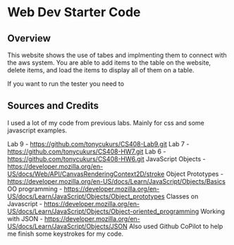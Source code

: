 # Web Dev Starter Code

## Overview

This website shows the use of tabes and implmenting them to connect with the aws system. You are able to add items to the table on the website, delete items, and load the items to display all of them on a table.

If you want to run the tester you need to 

## Sources and Credits

I used a lot of my code from previous labs. Mainly for css and some javascript examples.


Lab 9 - https://github.com/tonycukurs/CS408-Lab9.git
Lab 7 - https://github.com/tonycukurs/CS408-HW7.git
Lab 6 - https://github.com/tonycukurs/CS408-HW6.git
JavaScript Objects - https://developer.mozilla.org/en-US/docs/Web/API/CanvasRenderingContext2D/stroke
Object Prototypes - https://developer.mozilla.org/en-US/docs/Learn/JavaScript/Objects/Basics
OO programming - https://developer.mozilla.org/en-US/docs/Learn/JavaScript/Objects/Object_prototypes
Classes on Javascript - https://developer.mozilla.org/en-US/docs/Learn/JavaScript/Objects/Object-oriented_programming
Working with JSON - https://developer.mozilla.org/en-US/docs/Learn/JavaScript/Objects/JSON
Also used Github CoPilot to help me finish some keystrokes for my code.


